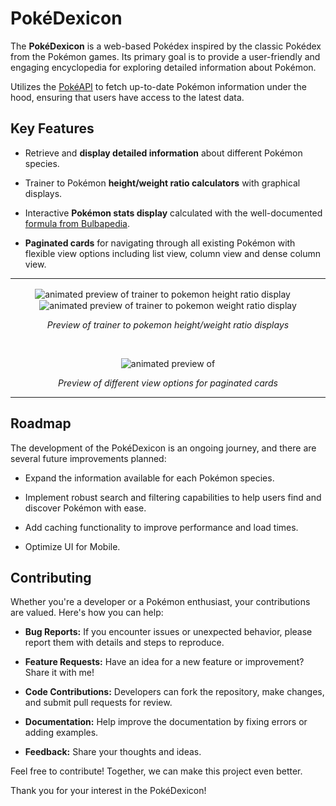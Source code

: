 # PokéDexicon

The **PokéDexicon** is a web-based Pokédex inspired by the classic Pokédex from the Pokémon games. Its primary goal is to provide a user-friendly and engaging encyclopedia for exploring detailed information about Pokémon.

Utilizes the [PokéAPI](https://pokeapi.co/) to fetch up-to-date Pokémon information under the hood, ensuring that users have access to the latest data.

## Key Features

- Retrieve and **display detailed information** about different Pokémon species.

- Trainer to Pokémon **height/weight ratio calculators** with graphical displays.

- Interactive **Pokémon stats display** calculated with the well-documented [formula from Bulbapedia](https://bulbapedia.bulbagarden.net/wiki/Stat#Formula).

- **Paginated cards** for navigating through all existing Pokémon with flexible view options including list view, column view and dense column view.

---

<p align="center">
<img src="https://github.com/almlid/PokeDexicon/assets/75735113/dcdf29c7-904c-459d-b97d-04dbf7691dbe" alt="animated preview of trainer to pokemon height ratio display" />
  ㅤ
<img src="https://github.com/almlid/PokeDexicon/assets/75735113/406ccdfa-f89d-4a36-ad28-aed8c9817af1" alt="animated preview of trainer to pokemon weight ratio display" />
</p>
<p align="center"><em>Preview of trainer to pokemon height/weight ratio displays</em></p>
</br>

<p align="center">
  <img src="https://github.com/almlid/PokeDexicon/assets/75735113/d816554a-9863-4b79-a72d-5fcde3238896" alt="animated preview of "/>
</p>
<p align="center"><em>Preview of different view options for paginated cards</em></p>

---

## Roadmap

The development of the PokéDexicon is an ongoing journey, and there are several future improvements planned:

- Expand the information available for each Pokémon species.

- Implement robust search and filtering capabilities to help users find and discover Pokémon with ease.

- Add caching functionality to improve performance and load times.

- Optimize UI for Mobile.

## Contributing

Whether you're a developer or a Pokémon enthusiast, your contributions are valued. Here's how you can help:

- **Bug Reports:** If you encounter issues or unexpected behavior, please report them with details and steps to reproduce.

- **Feature Requests:** Have an idea for a new feature or improvement? Share it with me!

- **Code Contributions:** Developers can fork the repository, make changes, and submit pull requests for review.

- **Documentation:** Help improve the documentation by fixing errors or adding examples.

- **Feedback:** Share your thoughts and ideas.

Feel free to contribute! Together, we can make this project even better.

Thank you for your interest in the PokéDexicon!
